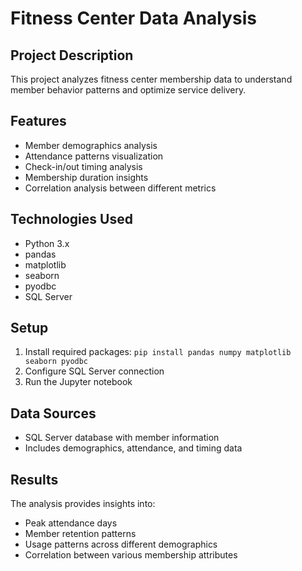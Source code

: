 # Fitness Center Data Analysis

## Project Description
This project analyzes fitness center membership data to understand member behavior patterns and optimize service delivery.

## Features
- Member demographics analysis
- Attendance patterns visualization
- Check-in/out timing analysis
- Membership duration insights
- Correlation analysis between different metrics

## Technologies Used
- Python 3.x
- pandas
- matplotlib
- seaborn
- pyodbc
- SQL Server

## Setup
1. Install required packages:
```pip install pandas numpy matplotlib seaborn pyodbc```
2. Configure SQL Server connection
3. Run the Jupyter notebook

## Data Sources
- SQL Server database with member information
- Includes demographics, attendance, and timing data

## Results
The analysis provides insights into:
- Peak attendance days
- Member retention patterns
- Usage patterns across different demographics
- Correlation between various membership attributes
